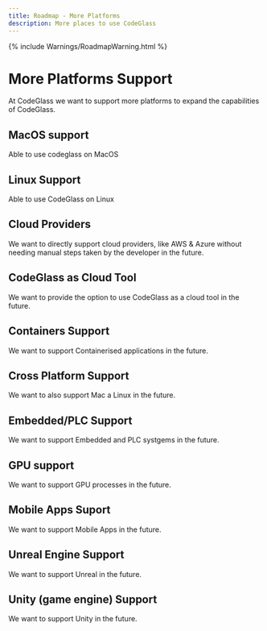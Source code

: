 ```yaml
---
title: Roadmap - More Platforms
description: More places to use CodeGlass
---
```

{% include Warnings/RoadmapWarning.html %}

# More Platforms Support

At CodeGlass we want to support more platforms to expand the capabilities of CodeGlass.

## MacOS support
Able to use codeglass on MacOS

## Linux Support
Able to use CodeGlass on Linux

## Cloud Providers
We want to directly support cloud providers, like AWS & Azure without needing manual steps taken by the developer  in the future.

## CodeGlass as Cloud Tool
We want to provide the option to use CodeGlass as a cloud tool in the future.

## Containers Support
We want to support Containerised applications in the future.

## Cross Platform Support
We want to also support Mac a Linux in the future.

## Embedded/PLC Support
We want to support Embedded and PLC systgems in the future.

## GPU support
We want to support GPU processes in the future.

## Mobile Apps Suport
We want to support Mobile Apps in the future.

## Unreal Engine Support
We want to support Unreal in the future.

## Unity (game engine) Support
We want to support Unity in the future.
